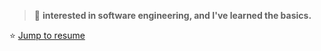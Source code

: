 > 🌱 **interested in software engineering, and I've learned the basics.**

⭐ [Jump to resume](https://github.com/juba97/Resume)
